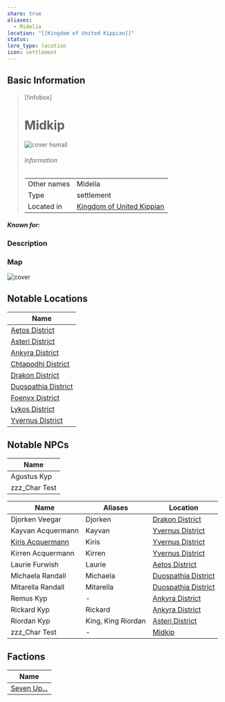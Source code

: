 ```yaml
---
share: true
aliases:
  - Midelia
location: "[[Kingdom of United Kippian]]"
status: 
lore_type: location
icon: settlement
---
```

## Basic Information
> [!infobox]
> # Midkip
> ![cover hsmall](insertimage.png)
> ###### Information
> |   |  |
> | ---- | ---- |
> | Other names | Midelia|
> | Type | settlement
> | Located in | [Kingdom of United Kippian](../Kingdoms/Kingdom%20of%20United%20Kippian.md)|
##### Known for:
### Description
### Map
![cover](../../zzz_attachments/Midkip%20Distritcts.png)
## Notable Locations
| Name                                                            |
| --------------------------------------------------------------- |
| [Aetos District](../Areas/Aetos%20District.md)           |
| [Asteri District](../Areas/Asteri%20District.md)         |
| [Ankyra District](../Areas/Ankyra%20District.md)         |
| [Chtapodhi District](../Areas/Chtapodhi%20District.md)   |
| [Drakon District](../Areas/Drakon%20District.md)         |
| [Duospathia District](../Areas/Duospathia%20District.md) |
| [Foenyx District](../Areas/Foenyx%20District.md)         |
| [Lykos District](../Areas/Lykos%20District.md)           |
| [Yvernus District](../Areas/Yvernus%20District.md)       |

## Notable NPCs
| Name                                      |
| ----------------------------------------- |
| Agustus Kyp |
| zzz_Char Test  |


| Name                                             | Aliases            | Location                                                        |
| ------------------------------------------------ | ------------------ | --------------------------------------------------------------- |
| Djorken Veegar       | Djorken            | [Drakon District](../Areas/Drakon%20District.md)         |
| Kayvan Acquermann | Kayvan             | [Yvernus District](../Areas/Yvernus%20District.md)       |
| [Kiris Acquermann](../../PCs/Kiris%20Acquermann.md)    | Kiris              | [Yvernus District](../Areas/Yvernus%20District.md)       |
| Kirren Acquermann | Kirren             | [Yvernus District](../Areas/Yvernus%20District.md)       |
| Laurie Furwish       | Laurie             | [Aetos District](../Areas/Aetos%20District.md)           |
| Michaela Randall   | Michaela           | [Duospathia District](../Areas/Duospathia%20District.md) |
| Mitarella Randall | Mitarella          | [Duospathia District](../Areas/Duospathia%20District.md) |
| Remus Kyp                 | \-                 | [Ankyra District](../Areas/Ankyra%20District.md)         |
| Rickard Kyp             | Rickard            | [Ankyra District](../Areas/Ankyra%20District.md)         |
| Riordan Kyp             | King, King Riordan | [Asteri District](../Areas/Asteri%20District.md)         |
| zzz_Char Test         | \-                 | [Midkip](Midkip.md)                     |


## Factions
| Name                                     |
| ---------------------------------------- |
| [Seven Up...](../../Factions/Seven%20Up....md) |

